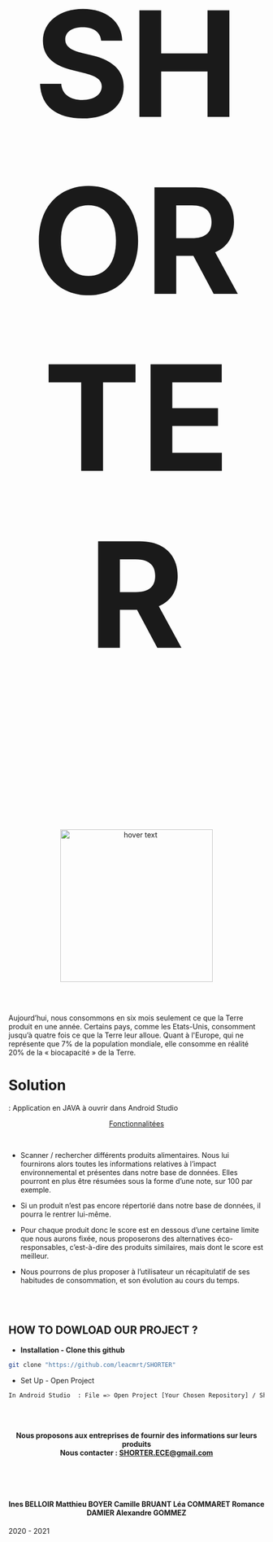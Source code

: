 <h1><p align="center" style="font-size:30vw" > 
 SHORTER  
</p> </h1>

<p align="center">
<img src="https://user-images.githubusercontent.com/47627613/113839623-25313a00-9790-11eb-9523-ff8959c8048a.jpg" width="300" title="hover text">
</p>

<br>
<br>

<p>
Aujourd’hui, nous consommons en six mois seulement ce que la Terre produit en une année. Certains pays, comme les Etats-Unis, consomment jusqu’à quatre fois ce que la Terre leur alloue. Quant à l'Europe, qui ne représente que 7% de la population mondiale, elle consomme en réalité 20% de la « biocapacité » de la Terre.
</p>

<p>
 
<p align="center"> <h1> Solution </h1> :  Application en JAVA à ouvrir dans Android Studio  </p>



 <p align="center" style="text-decoration:underline" >  Fonctionnalitées   </p>
<br>

 * Scanner / rechercher  différents produits alimentaires. Nous lui fournirons alors toutes les informations relatives à l’impact environnemental et présentes dans notre base de données. Elles pourront en plus être résumées sous la forme d’une note, sur 100 par exemple.

 * Si un produit n’est pas encore répertorié dans notre base de données, il pourra le rentrer lui-même. 

 * Pour chaque produit donc le score est en dessous d’une certaine limite que nous aurons fixée, nous proposerons des alternatives éco-responsables, c’est-à-dire des produits similaires, mais dont le score est meilleur.

 * Nous pourrons de plus proposer à l’utilisateur un récapitulatif de ses habitudes de consommation, et son évolution au cours du temps.

</p>

<br><br>
## HOW TO DOWLOAD OUR PROJECT ? 

* **Installation - Clone this github**
```bash 
git clone "https://github.com/leacmrt/SHORTER"
```
* Set Up - Open Project 
```bash 
In Android Studio  : File => Open Project [Your Chosen Repository] / Shorter / App   
```



<br><br>
<p align="center">
 <b>Nous proposons aux entreprises de fournir des informations sur leurs produits </b>
 <br>
 <b>Nous contacter : <a href="SHORTER.ECE@gmail.com">SHORTER.ECE@gmail.com</a> </b>
</p>

<br><br><br>
 <h4> <p align="center"> Ines BELLOIR    Matthieu BOYER    Camille BRUANT    Léa COMMARET    Romance DAMIER    Alexandre GOMMEZ  </p> </h4>


2020 - 2021
